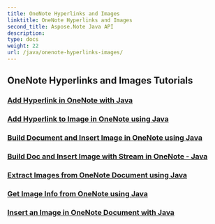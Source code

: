 ```yaml
---
title: OneNote Hyperlinks and Images
linktitle: OneNote Hyperlinks and Images
second_title: Aspose.Note Java API
description: 
type: docs
weight: 22
url: /java/onenote-hyperlinks-images/
---
```


## OneNote Hyperlinks and Images Tutorials
### [Add Hyperlink in OneNote with Java](./add-hyperlink/)
### [Add Hyperlink to Image in OneNote using Java](./add-hyperlink-to-image/)
### [Build Document and Insert Image in OneNote using Java](./build-doc-insert-image/)
### [Build Doc and Insert Image with Stream in OneNote - Java](./build-doc-insert-image-stream/)
### [Extract Images from OneNote Document using Java](./extract-images/)
### [Get Image Info from OneNote using Java](./get-image-info/)
### [Insert an Image in OneNote Document with Java](./insert-image/)